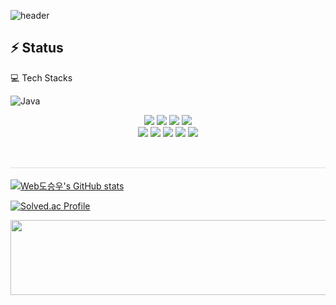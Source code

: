 ![header](https://capsule-render.vercel.app/api?type=waving&color=auto&height=140&section=header&text=welcome&fontSize=50&fontAlign=80)

## ⚡ Status

💻 Tech Stacks

![Java](https://img.shields.io/badge/java-%23ED8B00.svg?style=for-the-badge&logo=openjdk&logoColor=white)
 </h2>
    <div style="margin: 0 auto; text-align: center;" align= "center"> 
          <img src="https://img.shields.io/badge/Flask-000000?style=for-the-badge&logo=Flask&logoColor=white">
          <img src="https://img.shields.io/badge/MySQL-4479A1?style=for-the-badge&logo=MySQL&logoColor=white">
          <img src="https://img.shields.io/badge/C-A8B9CC?style=for-the-badge&logo=C&logoColor=white">
          <img src="https://img.shields.io/badge/Amazon AWS-232F3E?style=for-the-badge&logo=Amazon AWS&logoColor=white">
          <br/><img src="https://img.shields.io/badge/Java-007396?style=for-the-badge&logo=Java&logoColor=white">
          <img src="https://img.shields.io/badge/Spring-6DB33F?style=for-the-badge&logo=Spring&logoColor=white">
          <img src="https://img.shields.io/badge/Spring Boot-6DB33F?style=for-the-badge&logo=Spring Boot&logoColor=white">
          <img src="https://img.shields.io/badge/Git-F05032?style=for-the-badge&logo=Git&logoColor=white">
          <img src="https://img.shields.io/badge/Github-181717?style=for-the-badge&logo=Github&logoColor=white">
          </div>
    </div><br>
    <h2 style="border-bottom: 1px solid #d8dee4; color: #282d33;"></h2>


[![Web도승우's GitHub stats](https://github-readme-stats.vercel.app/api?username=MagongDo&show_icons=true&theme=github_dark)](https://github.com/MagongDo/github-readme-stats)


<!--![Top Langs](https://github-readme-stats.vercel.app/api/top-langs/?username=MagongDo&layout=compact&theme=github_dark)-->



[![Solved.ac Profile](http://mazassumnida.wtf/api/v2/generate_badge?boj=lpok2657)](https://solved.ac/lpok2657)

<a href="https://github.com/devxb/gitanimals">
  <img
    src="https://render.gitanimals.org/lines/MagongDo"
    width="600"
    height="120"
  />
</a>
  

<!--
<a href="https://github.com/devxb/gitanimals">
<img
  src="https://render.gitanimals.org/farms/MagongDo"
  width="600"
  height="300"
/>
</a>
-->
  
